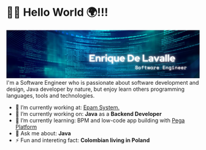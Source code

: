 # 👋🏾 **Hello World 🌍!!!**

<img src="https://raw.githubusercontent.com/EnriqueDeLavalle/EnriqueDeLavalle/master/gh-header-image.png.png" alt="Enrique De Lavalle - Software Engineer">
I'm a Software Engineer who is passionate about software development and design, Java developer by nature, but enjoy learn others programming languages, tools and technologies.

- 🏢 I’m currently working at: <a href="https://www.epam.com/"> Epam System.</a>
- 🔭 I’m currently working on: **Java** as a **Backend Developer**
- 🌱 I’m currently learning: BPM and low-code app building with <a href="https://academy.pega.com/"> Pega Platform </a>
- 💬 Ask me about: **Java**
- ⚡ Fun and intereting fact: **Colombian living in Poland** 

